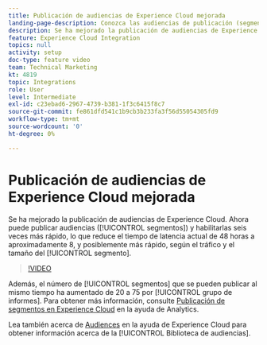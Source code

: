 ```yaml
---
title: Publicación de audiencias de Experience Cloud mejorada
landing-page-description: Conozca las audiencias de publicación (segmentos) y haga que estén disponibles más rápido que nunca.
description: Se ha mejorado la publicación de audiencias de Experience Cloud. Ahora puede publicar audiencias (segmentos) y habilitarlas seis veces más rápido, lo que reduce el tiempo de latencia actual de 48 horas a aproximadamente ocho, y posiblemente más rápido, según el tráfico y el tamaño del segmento.
feature: Experience Cloud Integration
topics: null
activity: setup
doc-type: feature video
team: Technical Marketing
kt: 4819
topic: Integrations
role: User
level: Intermediate
exl-id: c23ebad6-2967-4739-b381-1f3c6415f8c7
source-git-commit: fe861dfd541c1b9cb3b233fa3f56d55054305fd9
workflow-type: tm+mt
source-wordcount: '0'
ht-degree: 0%

---
```


# Publicación de audiencias de Experience Cloud mejorada

Se ha mejorado la publicación de audiencias de Experience Cloud. Ahora puede publicar audiencias ([!UICONTROL segmentos]) y habilitarlas seis veces más rápido, lo que reduce el tiempo de latencia actual de 48 horas a aproximadamente 8, y posiblemente más rápido, según el tráfico y el tamaño del [!UICONTROL segmento].

>[!VIDEO](https://video.tv.adobe.com/v/32842/?quality=12)

Además, el número de [!UICONTROL segmentos] que se pueden publicar al mismo tiempo ha aumentado de 20 a 75 por [!UICONTROL grupo de informes].
Para obtener más información, consulte [Publicación de segmentos en Experience Cloud](https://experienceleague.adobe.com/docs/analytics/components/segmentation/segmentation-workflow/seg-publish.html?lang=es) en la ayuda de Analytics.

Lea también acerca de [Audiences](https://experienceleague.adobe.com/docs/core-services/interface/audiences/audience-library.html?lang=es) en la ayuda de Experience Cloud para obtener información acerca de la [!UICONTROL Biblioteca de audiencias].
